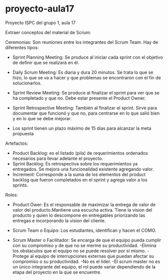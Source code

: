 # proyecto-aula17
Proyecto ISPC del grupo 1, aula 17

Extraer conceptos del material de Scrum:

Ceremonias: Son reuniones entre los integrantes del Scrum Team. Hay de diferentes tipos:

* Sprint Planning Meeting: Se produce al iniciar cada sprint con el objetivo de definir que se realizará en él.

* Daily Scrum Meeting: Es diaria y dura 20 minutos. Se trata lo que se hizo, lo que se va a hacer y que problemas se encontraron con el fin de solucionarlos.

* Sprint Review Meeting: Se produce al finalizar el sprint para ver que se ha completado y que no. Debe estar presente el Product Owner.

* Sprint Retrospective Meeting: También al finalizar el sprint. Sirve para documentar que funcionó y que no, para centrarse en lo que salió bien y en lo que se debe mejorar.
* Los sprint tienen un plazo máximo de 15 días para alcanzar la meta propuesta

Artefactos: 
* Product Backlog: es el listado (pila) de requerimientos ordenados necesarios para llevar adelante el proyecto. 
* Sprint Backlog: Es retrospectiva sobre los requerimientos ya entregados. Se mejora una funcionalidad existente agregando valor.
* Increment: Corresponde a la suma de los elementos del product backlog que fueron completados en el sprint y agrega valor a los sprints.

Roles: 
* Product Ower: Es el responsable de maximizar la entrega de valor de valor del producto.Mantiene una escucha activa. Tiene la vision del producto y quien lo descompone en entregables priorizando las entregas e incorporando la vision del cliente.

* Scrum Team o Equipo: Los estudiantes, identifican y hacen el COMO. 

* Scrum Master o Facilitador: Se encarga de que el equipo pueda cumplir con su compromiso y de que no se merme su productividad.
-Elimina los obstaculos que el equipo no se puede resolver por si mismo.
-Protege al equipo de interrupciones externas que puedan afectar su compromiso o su productividad.
-No es el lider.
-El scrum master no es un único integrante del equipo, el rol puede variar dependiendo de la etapa del proyecto en la que se encuentre.

